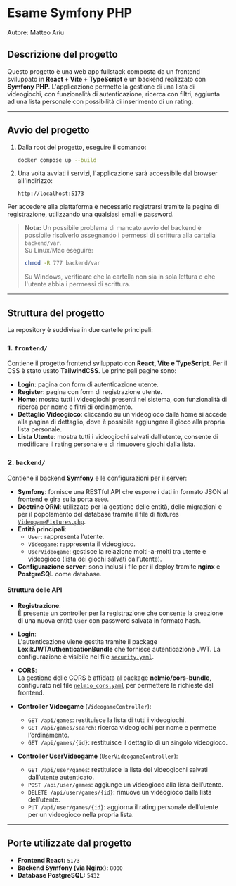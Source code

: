 # Esame Symfony PHP

Autore: Matteo Ariu

## Descrizione del progetto

Questo progetto è una web app fullstack composta da un frontend sviluppato in **React + Vite + TypeScript** e un backend realizzato con **Symfony PHP**. L'applicazione permette la gestione di una lista di videogiochi, con funzionalità di autenticazione, ricerca con filtri, aggiunta ad una lista personale con possibilità di inserimento di un rating.

---

## Avvio del progetto

1. Dalla root del progetto, eseguire il comando:
   ```bash
   docker compose up --build
   ```
2. Una volta avviati i servizi, l'applicazione sarà accessibile dal browser all'indirizzo:
   ```
   http://localhost:5173
   ```

Per accedere alla piattaforma è necessario registrarsi tramite la pagina di registrazione, utilizzando una qualsiasi email e password.

> **Nota:** Un possibile problema di mancato avvio del backend è possibile risolverlo assegnando i permessi di scrittura alla cartella `backend/var`.  
> Su Linux/Mac eseguire:
> ```bash
> chmod -R 777 backend/var
> ```
> Su Windows, verificare che la cartella non sia in sola lettura e che l'utente abbia i permessi di scrittura.


---

## Struttura del progetto

La repository è suddivisa in due cartelle principali:

### 1. `frontend/`

Contiene il progetto frontend sviluppato con **React, Vite e TypeScript**. Per il CSS è stato usato **TailwindCSS**.
Le principali pagine sono:

- **Login**: pagina con form di autenticazione utente.
- **Register**: pagina con form di registrazione utente.
- **Home**: mostra tutti i videogiochi presenti nel sistema, con funzionalità di ricerca per nome e filtri di ordinamento.
- **Dettaglio Videogioco**: cliccando su un videogioco dalla home si accede alla pagina di dettaglio, dove è possibile aggiungere il gioco alla propria lista personale.
- **Lista Utente**: mostra tutti i videogiochi salvati dall’utente, consente di modificare il rating personale e di rimuovere giochi dalla lista.

### 2. `backend/`

Contiene il backend **Symfony** e le configurazioni per il server:

- **Symfony**: fornisce una RESTful API che espone i dati in formato JSON al frontend e gira sulla porta `8000`.
- **Doctrine ORM**: utilizzato per la gestione delle entità, delle migrazioni e per il popolamento del database tramite il file di fixtures [`VideogameFixtures.php`](backend/src/DataFixtures/VideogameFixtures.php).
- **Entità principali**:
  - `User`: rappresenta l’utente.
  - `Videogame`: rappresenta il videogioco.
  - `UserVideogame`: gestisce la relazione molti-a-molti tra utente e videogioco (lista dei giochi salvati dall’utente).
- **Configurazione server**: sono inclusi i file per il deploy tramite **nginx** e **PostgreSQL** come database.

#### Struttura delle API

- **Registrazione**:  
  È presente un controller per la registrazione che consente la creazione di una nuova entità `User` con password salvata in formato hash.

- **Login**:  
  L'autenticazione viene gestita tramite il package **LexikJWTAuthenticationBundle** che fornisce autenticazione JWT. La configurazione è visibile nel file [`security.yaml`](backend/config/packages/security.yaml).

- **CORS**:  
  La gestione delle CORS è affidata al package **nelmio/cors-bundle**, configurato nel file [`nelmio_cors.yaml`](backend/config/packages/nelmio_cors.yaml) per permettere le richieste dal frontend.

- **Controller Videogame** (`VideogameController`):

  - `GET /api/games`: restituisce la lista di tutti i videogiochi.
  - `GET /api/games/search`: ricerca videogiochi per nome e permette l’ordinamento.
  - `GET /api/games/{id}`: restituisce il dettaglio di un singolo videogioco.

- **Controller UserVideogame** (`UserVideogameController`):
  - `GET /api/user/games`: restituisce la lista dei videogiochi salvati dall’utente autenticato.
  - `POST /api/user/games`: aggiunge un videogioco alla lista dell’utente.
  - `DELETE /api/user/games/{id}`: rimuove un videogioco dalla lista dell’utente.
  - `PUT /api/user/games/{id}`: aggiorna il rating personale dell’utente per un videogioco nella propria lista.

---


## Porte utilizzate dal progetto

- **Frontend React:** `5173`
- **Backend Symfony (via Nginx):** `8000`
- **Database PostgreSQL:** `5432`


